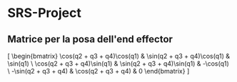 # SRS-Project

## Matrice per la posa dell'end effector

\[
\begin{bmatrix}
\cos(q2 + q3 + q4)\cos(q1) & \sin(q2 + q3 + q4)\cos(q1) & \sin(q1) \\
\cos(q2 + q3 + q4)\sin(q1) & \sin(q2 + q3 + q4)\sin(q1) & -\cos(q1) \\
-\sin(q2 + q3 + q4) & \cos(q2 + q3 + q4) & 0
\end{bmatrix}
\]
